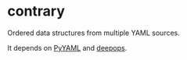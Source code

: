 # contrary
Ordered data structures from multiple YAML sources.

It depends on [PyYAML](https://github.com/yaml/pyyaml) and [deepops](https://github.com/mincebert/deepops).
